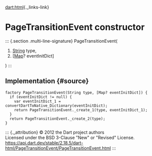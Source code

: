 [dart:html](../../dart-html/dart-html-library){._links-link}

PageTransitionEvent constructor
===============================

::: {.section .multi-line-signature}
PageTransitionEvent(

1.  [String](../../dart-core/string-class) type,
2.  \[[Map](../../dart-core/map-class)? eventInitDict\]

)
:::

Implementation {#source}
--------------

``` {.language-dart data-language="dart"}
factory PageTransitionEvent(String type, [Map? eventInitDict]) {
  if (eventInitDict != null) {
    var eventInitDict_1 = convertDartToNative_Dictionary(eventInitDict);
    return PageTransitionEvent._create_1(type, eventInitDict_1);
  }
  return PageTransitionEvent._create_2(type);
}
```

::: {._attribution}
© 2012 the Dart project authors\
Licensed under the BSD 3-Clause \"New\" or \"Revised\" License.\
<https://api.dart.dev/stable/2.18.5/dart-html/PageTransitionEvent/PageTransitionEvent.html>
:::
